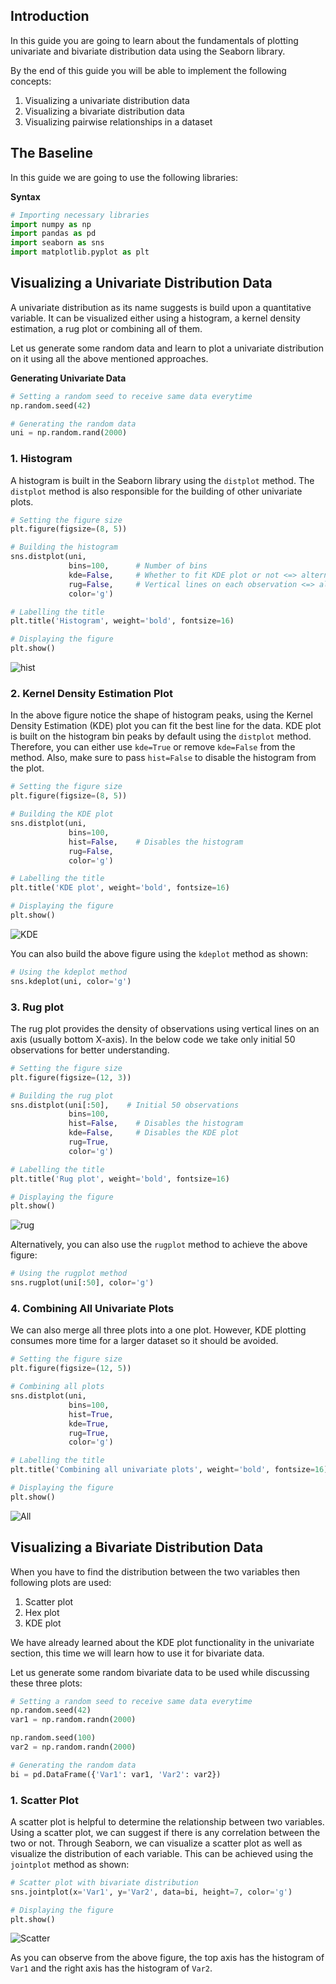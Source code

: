 ## Introduction
In this guide you are going to learn about the fundamentals of plotting univariate and bivariate distribution data using the Seaborn library.

By the end of this guide you will be able to implement the following concepts:
1. Visualizing a univariate distribution data
2. Visualizing a bivariate distribution data
3. Visualizing pairwise relationships in a dataset

## The Baseline
In this guide we are going to use the following libraries:

**Syntax**


```python
# Importing necessary libraries
import numpy as np
import pandas as pd
import seaborn as sns
import matplotlib.pyplot as plt
```

## Visualizing a Univariate Distribution Data
A univariate distribution as its name suggests is build upon a quantitative variable. It can be visualized either using a histogram, a kernel density estimation, a rug plot or combining all of them. 

Let us generate some random data and learn to plot a univariate distribution on it using all the above mentioned approaches.

**Generating Univariate Data**


```python
# Setting a random seed to receive same data everytime
np.random.seed(42)

# Generating the random data
uni = np.random.rand(2000)
```

### 1. Histogram
A histogram is built in the Seaborn library using the `distplot` method. The `distplot` method is also responsible for the building of other univariate plots.


```python
# Setting the figure size
plt.figure(figsize=(8, 5))

# Building the histogram
sns.distplot(uni,
             bins=100,		# Number of bins
             kde=False,		# Whether to fit KDE plot or not <=> alternate of kdeplot
             rug=False,		# Vertical lines on each observation <=> alternate of rugplot
             color='g')

# Labelling the title
plt.title('Histogram', weight='bold', fontsize=16)

# Displaying the figure
plt.show()
```

![hist](https://i.imgur.com/t4ohf35.png)


### 2. Kernel Density Estimation Plot
In the above figure notice the shape of histogram peaks, using the Kernel Density Estimation (KDE) plot you can fit the best line for the data. KDE plot is built on the histogram bin peaks by default using the `distplot` method. Therefore, you can either use `kde=True` or remove `kde=False` from the method. Also, make sure to pass `hist=False` to disable the histogram from the plot.


```python
# Setting the figure size
plt.figure(figsize=(8, 5))

# Building the KDE plot
sns.distplot(uni,
             bins=100,
             hist=False,    # Disables the histogram
             rug=False,
             color='g')

# Labelling the title
plt.title('KDE plot', weight='bold', fontsize=16)

# Displaying the figure
plt.show()
```

![KDE](https://i.imgur.com/qviIK63.png)

You can also build the above figure using the `kdeplot` method as shown:


```python
# Using the kdeplot method
sns.kdeplot(uni, color='g')
```

### 3. Rug plot
The rug plot provides the density of observations using vertical lines on an axis (usually bottom X-axis). In the below code we take only initial 50 observations for better understanding.

```python
# Setting the figure size
plt.figure(figsize=(12, 3))

# Building the rug plot
sns.distplot(uni[:50],    # Initial 50 observations
             bins=100,
             hist=False,    # Disables the histogram
             kde=False,     # Disables the KDE plot
             rug=True,
             color='g')

# Labelling the title
plt.title('Rug plot', weight='bold', fontsize=16)

# Displaying the figure
plt.show()
```

![rug](https://i.imgur.com/YBzopqI.png)

Alternatively, you can also use the `rugplot` method to achieve the above figure:


```python
# Using the rugplot method
sns.rugplot(uni[:50], color='g')
```

### 4. Combining All Univariate Plots
We can also merge all three plots into a one plot. However, KDE plotting consumes more time for a larger dataset so it should be avoided.


```python
# Setting the figure size
plt.figure(figsize=(12, 5))

# Combining all plots
sns.distplot(uni,
             bins=100,
             hist=True,    
             kde=True,    
             rug=True,
             color='g')

# Labelling the title
plt.title('Combining all univariate plots', weight='bold', fontsize=16)

# Displaying the figure
plt.show()
```

![All](https://i.imgur.com/n1yLPX3.png)


## Visualizing a Bivariate Distribution Data
When you have to find the distribution between the two variables then following plots are used:
1. Scatter plot
2. Hex plot
3. KDE plot

We have already learned about the KDE plot functionality in the univariate section, this time we will learn how to use it for bivariate data.

Let us generate some random bivariate data to be used while discussing these three plots:


```python
# Setting a random seed to receive same data everytime
np.random.seed(42)
var1 = np.random.randn(2000)

np.random.seed(100)
var2 = np.random.randn(2000)

# Generating the random data
bi = pd.DataFrame({'Var1': var1, 'Var2': var2})
```

### 1. Scatter Plot
A scatter plot is helpful to determine the relationship between two variables. Using a scatter plot, we can suggest if there is any correlation between the two or not. Through Seaborn, we can visualize a scatter plot as well as visualize the distribution of each variable. This can be achieved using the `jointplot` method as shown:


```python
# Scatter plot with bivariate distribution
sns.jointplot(x='Var1', y='Var2', data=bi, height=7, color='g')

# Displaying the figure
plt.show()
```

![Scatter](https://i.imgur.com/esFR0mZ.png)

As you can observe from the above figure, the top axis has the histogram of `Var1` and the right axis has the histogram of `Var2`.
